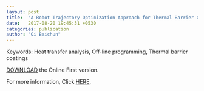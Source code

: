 ```yaml
---
layout: post
title:  "A Robot Trajectory Optimization Approach for Thermal Barrier Coatings Used for Free-Form Components(August 2017, online first)"
date:   2017-08-20 19:45:31 +0530
categories: publication
author: "Qi Beichun"
---
```


Keywords:
Heat transfer analysis, Off-line programming, Thermal barrier coatings

[DOWNLOAD](/_includes/10.1007_s11666-017-0601-2.pdf) the Online First version.

For more information, Click [HERE][here].

[here]: http://link.springer.com/article/10.1007/s11666-017-0601-2


